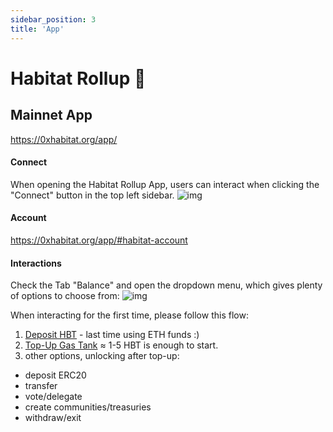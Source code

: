 ```yaml
---
sidebar_position: 3
title: 'App'
---
```


# Habitat Rollup 🌈

## **Mainnet App**
https://0xhabitat.org/app/

#### **Connect**
When opening the Habitat Rollup App, users can interact when clicking the "Connect" button in the top left sidebar.
![img](/account.png)

#### **Account**
https://0xhabitat.org/app/#habitat-account

#### **Interactions**
Check the Tab "Balance" and open the dropdown menu, which gives plenty of options to choose from:
![img](/options.png)

When interacting for the first time, please follow this flow:
1. [Deposit HBT](Deposit.md) - last time using ETH funds :)
2. [Top-Up Gas Tank](GasTank.md) ≈ 1-5 HBT is enough to start.
3. other options, unlocking after top-up:
  * deposit ERC20
  * transfer
  * vote/delegate
  * create communities/treasuries
  * withdraw/exit
